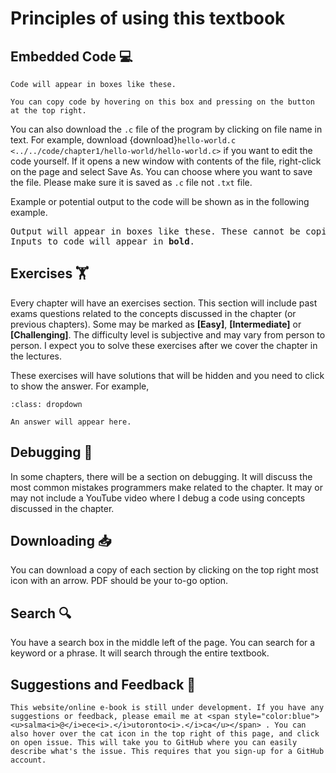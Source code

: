 # Principles of using this textbook

## Embedded Code 💻 

```{code-block} c
Code will appear in boxes like these. 

You can copy code by hovering on this box and pressing on the button at the top right. 
```

You can also download the `.c` file of the program by clicking on file name in text. For example, download {download}`hello-world.c <../../code/chapter1/hello-world/hello-world.c>` if you want to edit the code yourself. If it opens a new window with contents of the file, right-click on the page and select Save As. You can choose where you want to save the file. Please make sure it is saved as `.c` file not `.txt` file.

Example or potential output to the code will be shown as in the following example.

<pre>
Output will appear in boxes like these. These cannot be copied.
Inputs to code will appear in <b>bold</b>.
</pre>

## Exercises 🏋

Every chapter will have an exercises section. This section will include past exams questions related to the concepts discussed in the chapter (or previous chapters). Some may be marked as **[Easy]**, **[Intermediate]** or **[Challenging]**. The difficulty level is subjective and may vary from person to person. I expect you to solve these exercises after we cover the chapter in the lectures.

These exercises will have solutions that will be hidden and you need to click to show the answer. For example,

```{admonition} Answer
:class: dropdown

An answer will appear here.
```

## Debugging 🐞

In some chapters, there will be a section on debugging. It will discuss the most common mistakes programmers make related to the chapter. It may or may not include a YouTube video where I debug a code using concepts discussed in the chapter.

## Downloading 📥

You can download a copy of each section by clicking on the top right most icon with an arrow. PDF should be your to-go option.

## Search 🔍

You have a search box in the middle left of the page. You can search for a keyword or a phrase. It will search through the entire textbook.

## Suggestions and Feedback 📝 

```{warning}
This website/online e-book is still under development. If you have any suggestions or feedback, please email me at <span style="color:blue"><u>salma<i>@</i>ece<i>.</i>utoronto<i>.</i>ca</u></span> . You can also hover over the cat icon in the top right of this page, and click on open issue. This will take you to GitHub where you can easily describe what's the issue. This requires that you sign-up for a GitHub account.
```